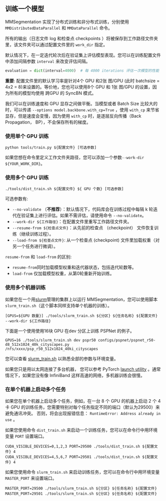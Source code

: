 ## 训练一个模型

MMSegmentation 实现了分布式训练和非分布式训练，分别使用 `MMDistributedDataParallel` 和 `MMDataParallel` 命令。

所有的输出（日志文件 log 和检查点 checkpoints ）将被保存到工作路径文件夹里，该文件夹可以通过配置文件里的 `work_dir` 指定。

默认情况下，在一定迭代轮次后在验证集上评估模型表现。您可以在训练配置文件中添加间隔参数 `interval` 来改变评估间隔。

```python
evaluation = dict(interval=4000)  # 每 4000 iterations 评估一次模型的性能
```

**重要**: 配置文件里的默认学习率是针对4个 GPU 和2张 图/GPU (此时 batchsize = 4x2 = 8)来设置的。等价地，您也可以使用8个 GPU 和 1张 图/GPU 的设置，因为所有的模型均使用 跨GPU 的 SyncBN 模式。

我们可以在训练速度和 GPU 显存之间做平衡。当模型或者 Batch Size 比较大的时，可以传递 `--options model.backbone.with_cp=True` ，使用 `with_cp` 来节省显存，但是速度会变慢，因为使用 `with_cp` 时，是逐层反向传播（Back Propagation， BP），不会保存所有的梯度。

### 使用单个 GPU 训练

```shell
python tools/train.py ${配置文件} [可选参数]
```

如果您想在命令里定义工作文件夹路径，您可以添加一个参数`--work-dir ${YOUR_WORK_DIR}`。

### 使用多个 GPU 训练

```shell
./tools/dist_train.sh ${配置文件} ${ GPU 个数} [可选参数]
```

可选参数有:

- `--no-validate` （**不推荐**）：默认情况下，代码库会在训练过程中每隔 k 轮迭代在验证集上进行评估。如果不需评估，请使用命令 `--no-validate`。
- `--work-dir ${工作路径}`：在配置文件里重写工作路径文件夹。
- `--resume-from ${检查点文件}`：从先前的检查点 （checkpoint） 文件恢复训练（继续训练过程）。
- `--load-from ${检查点文件}`: 从一个检查点 (checkpoint) 文件里加载权重（对另一个任务进行微调）。

`resume-from` 和 `load-from` 的区别:

- `resume-from`同时加载模型权重和迭代器状态，包括迭代轮数等。
- `load-from` 仅加载模型权重，从第0轮重新开始训练。

### 使用多个机器训练

如果您在一个用[slurm](https://slurm.schedmd.com/)管理的集群上以运行 MMSegmentation，您可以使用脚本 `slurm_train.sh`（这个脚本同样支持单个机器的训练）。

```shell
[GPUS=${GPU 数量}] ./tools/slurm_train.sh ${分区} ${任务名称} ${配置文件} --work-dir ${工作路径}
```

下面是一个使用使用16块 GPU  在dev 分区上训练 PSPNet 的例子。

```shell
GPUS=16 ./tools/slurm_train.sh dev pspr50 configs/pspnet/pspnet_r50-d8_512x1024_40k_cityscapes.py /nfs/xxxx/psp_r50_512x1024_40ki_cityscapes
```

您可以查看 [slurm_train.sh](../tools/slurm_train.sh) 以熟悉全部的参数与环境变量。

如果您只是用以太网连接了多台机器， 您可以参考 PyTorch [launch utility](https://pytorch.org/docs/stable/distributed_deprecated.html#launch-utility) 。通常情况下，如果您没有像 InfiniBand 这样高速的网络，多机器训练会很慢。

### 在单个机器上启动多个任务

如果您在单个机器上启动多个任务，例如，在一台 8 个 GPU 的机器上启动 2 个 4 卡 GPU 的训练任务，您需要特别对每个任务指定不同的端口（默认为29500）来避免通讯冲突。
否则，将会出现报错信息： `RuntimeError: Address already in use` 。

如果您使用命令 `dist_train.sh` 来启动一个训练任务，您可以在命令行中用环境变量 `PORT` 设置端口。

```shell
CUDA_VISIBLE_DEVICES=0,1,2,3 PORT=29500 ./tools/dist_train.sh ${配置文件} 4
CUDA_VISIBLE_DEVICES=4,5,6,7 PORT=29501 ./tools/dist_train.sh ${配置文件} 4
```

如果您使用命令 `slurm_train.sh` 来启动训练任务，您可以在命令行中用环境变量 `MASTER_PORT` 来设置端口。

```shell
MASTER_PORT=29500 ./tools/slurm_train.sh ${分区} ${任务名称} ${配置文件}
MASTER_PORT=29501 ./tools/slurm_train.sh ${分区} ${任务名称} ${配置文件}
```
